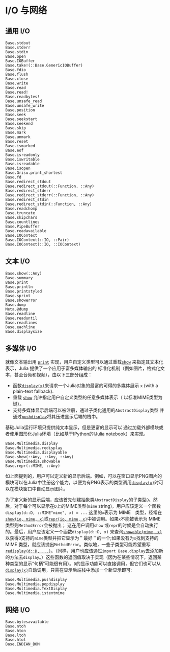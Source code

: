 # I/O 与网络

## 通用 I/O

```@docs
Base.stdout
Base.stderr
Base.stdin
Base.open
Base.IOBuffer
Base.take!(::Base.GenericIOBuffer)
Base.fdio
Base.flush
Base.close
Base.write
Base.read
Base.read!
Base.readbytes!
Base.unsafe_read
Base.unsafe_write
Base.position
Base.seek
Base.seekstart
Base.seekend
Base.skip
Base.mark
Base.unmark
Base.reset
Base.ismarked
Base.eof
Base.isreadonly
Base.iswritable
Base.isreadable
Base.isopen
Base.Grisu.print_shortest
Base.fd
Base.redirect_stdout
Base.redirect_stdout(::Function, ::Any)
Base.redirect_stderr
Base.redirect_stderr(::Function, ::Any)
Base.redirect_stdin
Base.redirect_stdin(::Function, ::Any)
Base.readchomp
Base.truncate
Base.skipchars
Base.countlines
Base.PipeBuffer
Base.readavailable
Base.IOContext
Base.IOContext(::IO, ::Pair)
Base.IOContext(::IO, ::IOContext)
```

## 文本 I/O

```@docs
Base.show(::Any)
Base.summary
Base.print
Base.println
Base.printstyled
Base.sprint
Base.showerror
Base.dump
Meta.@dump
Base.readline
Base.readuntil
Base.readlines
Base.eachline
Base.displaysize
```

## 多媒体 I/O

就像文本输出用 [`print`](@ref) 实现，用户自定义类型可以通过重载[`show`](@ref) 来指定其文本化表示，Julia 提供了一个应用于富多媒体输出的
标准化机制（例如图片，格式化文本，甚至音频和视频），由以下三部分组成：

  * 函数[`display(x)`](@ref)来请求一个Julia对象的最富的可得的多媒体展示
    `x` (with a plain-text fallback).
  * 重载 [`show`](@ref) 允许指定用户自定义类型的任意多媒体表示（
    以标准MIME类型为键）。
  * 支持多媒体显示后端可以被注册，通过子类化通用的`AbstractDisplay`类型
    并通过[`pushdisplay`](@ref)将其压进显示后端的栈中。

基础Julia运行环境只提供纯文本显示，但是更富的显示可以
通过加载外部模块或者使用图形化Julia环境（比如基于IPython的IJulia 
notebook）来实现。

```@docs
Base.Multimedia.display
Base.Multimedia.redisplay
Base.Multimedia.displayable
Base.show(::Any, ::Any, ::Any)
Base.Multimedia.showable
Base.repr(::MIME, ::Any)
```

如上面提到的，用户可以定义新的显示后端。例如，可以在窗口显示PNG图片的模块可以在Julia中注册这个能力，以便为有PNG表示的类型调用[`display(x)`](@ref)时可以在模块窗口中自动显示图片。

为了定义新的显示后端，应该首先创建抽象类`AbstractDisplay`的子类型`D`。然后，对于每个可以显示在`D`上的MIME类型(`mime` string)，用户应该定义一个函数`display(d::D, ::MIME"mime", x) = ...` 这里的`x`表示为 MIME　类型，经常在[`show(io, mime, x)`](@ref)或[`repr(io, mime, x)`](@ref)中被调用。如果`x`不能被表示为 MIME 类型则`MethodError`会被抛出； 这在用户调用`show` 或`repr`的时候是会自动执行的。最后，用户应该定义一个函数`display(d::D, x)` 来查询[`showable(mime, x)`](@ref)以获得`D`支持的`mime`类型并把它显示为＂最好＂的一个;如果没有为`x`找到支持的 MIME 类型，就应该抛出`MethodError`。类似地，一些子类型可能希望重写[`redisplay(d::D, ...)`](@ref　Base.Multimedia.redisplay)。（同样，用户也应该通过`import Base.display`去添加新的方法去`display`。）这些函数的返回值取决于实现（因为在某些情况下，返回某种类型的显示“句柄”可能很有用）。`D`的显示功能可以直接调用，但它们也可以从[`display(x)`](@ref)自动调用，只需在显示后端栈中添加一个新显示即可:

```@docs
Base.Multimedia.pushdisplay
Base.Multimedia.popdisplay
Base.Multimedia.TextDisplay
Base.Multimedia.istextmime
```

## 网络 I/O

```@docs
Base.bytesavailable
Base.ntoh
Base.hton
Base.ltoh
Base.htol
Base.ENDIAN_BOM
```
